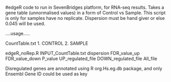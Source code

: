 #edgeR code to run in SevenBridges platform, for RNA-seq results. Takes a gene table (unnormalised values) in a form of  Control vs Sample. This script is only for samples have no replicate. Dispersion must be hand giver or else 0.045 will be used. 


....usage.....

CountTable.txt  1. CONTROL 2. SAMPLE

edgeR_noRep.R INPUT_CountTable.txt  dispersion  FDR_value_up FDR_value_down  P_value  UP_regulated_file DOWN_regulated_file   All_file

Disregulated genes are annotated using R org.Hs.eg.db package, and only Ensembl Gene ID could be used as key 


